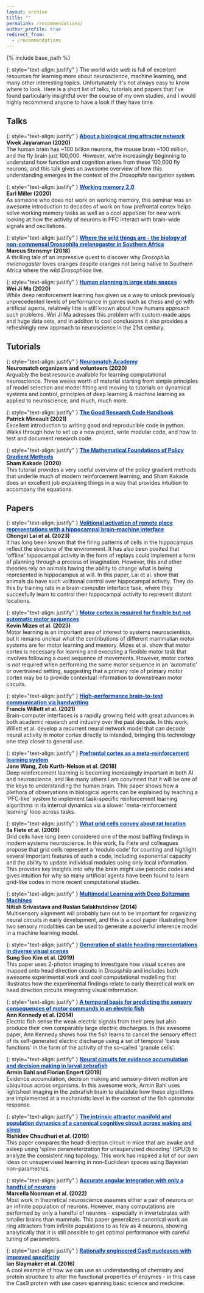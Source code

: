 ```yaml
---
layout: archive
title: ""
permalink: /recommendations/
author_profile: true
redirect_from:
  - /recommendations
---
```


{% include base_path %}

<head>
<style>
a.rec:link {
  color: #003CA4;
  background-color: transparent;
  text-decoration: underline;
  font-weight:bold;
}
a.rec:visited {
  color: #003CA4;
  background-color: transparent;
  text-decoration: underline;
  font-weight:bold;
}
</style>
</head>

{: style="text-align: justify" }
The world wide web is full of excellent resources for learning more about neuroscience, machine learning, and many other interesting topics.
Unfortunately it's not always easy to know where to look.
Here is a short list of talks, tutorials and papers that I've found particularly insightful over the course of my own studies, and I would highly recommend anyone to have a look if they have time.

## Talks

{: style="text-align: justify" }
<a class="rec" href="https://www.youtube.com/watch?v=E29uad2FUVE&t=280s">About a biological ring attractor network</a><br>
<b>Vivek Jayaraman (2020)</b><br>
The human brain has ~100 billion neurons, the mouse brain ~100 million, and the fly brain just 100,000. However, we're increasingly beginning to understand how function and cognition arises from these 100,000 fly neurons, and this talk gives an awesome overview of how this understanding emerges in the context of the <i>Drosophila</i> navigation system.

{: style="text-align: justify" }
<a class="rec" href="https://bcs.mit.edu/news-events/media/seminar-earl-miller-working-memory-20">Working memory 2.0</a><br>
<b>Earl Miller (2020)</b><br>
As someone who does not work on working memory, this seminar was an awesome introduction to decades of work on how prefrontal cortex helps solve working memory tasks as well as a cool appetizer for new work looking at how the activity of neurons in PFC interact with brain-wide signals and oscillations.

{: style="text-align: justify" }
<a class="rec" href="http://online.kitp.ucsb.edu/online/snav18/stensmyr/">Where the wild things are - the biology of non-commensal Drosophila melanogaster in Southern Africa</a><br>
<b>Marcus Stensmyr (2018)</b><br>
A thrilling tale of an impressive quest to discover why <i>Drosophila melanogaster</i> loves oranges despite oranges not being native to Southern Africa where the wild <i>Drosophilae</i> live.

{: style="text-align: justify" }
<a class="rec" href="https://www.youtube.com/watch?v=55Wse17mXwQ&t=2851s">Human planning in large state spaces</a><br>
<b>Wei Ji Ma (2020)</b><br>
While deep reinforcement learning has given us a way to unlock previously unprecedented levels of performance in games such as chess and go with artificial agents, relatively litte is still known about how humans approach such problems. Wei Ji Ma adresses this problem with custom-made apps and huge data sets, and in additon to cool conclusions it also provides a refreshingly new approach to neuroscience in the 21st century.

## Tutorials

{: style="text-align: justify" }
<a class="rec" href="https://www.neuromatchacademy.org/syllabus">Neuromatch Academy</a><br>
<b>Neuromatch organizers and volunteers (2020)</b><br>
Arguably the best resource available for learning computational neuroscience.
Three weeks worth of material starting from simple principles of model selection and model fitting and moving to tutorials on dynamical systems and control, principles of deep learning & machine learning as applied to neuroscience, and much, much more.

{: style="text-align: justify" }
<a class="rec" href="https://goodresearch.dev/">The Good Research Code Handbook</a><br>
<b>Patrick Mineault (2021)</b><br>
Excellent introduction to writing good and reproducible code in python.
Walks through how to set up a new project, write modular code, and how to test and document research code.

{: style="text-align: justify" }
<a class="rec" href="http://statisticalml.stat.columbia.edu/event/tutorials-on-reinforcement-learning/">The Mathematical Foundations of Policy Gradient Methods</a><br>
<b>Sham Kakade (2020)</b><br>
This tutorial provides a very useful overview of the policy gradient methods that underlie much of modern reinforcement learning, and Sham Kakade does an excellent job explaining things in a way that provides intuition to accompany the equations.

## Papers

{: style="text-align: justify" }
<a class="rec" href="https://www.science.org/doi/full/10.1126/science.adh5206">Volitional activation of remote place representations with a hippocampal brain–machine interface</a><br>
<b>Chongxi Lai et al. (2023)</b><br>
It has long been known that the firing patterns of cells in the hippocampus reflect the structure of the environment.
It has also been posited that 'offline' hippocampal activity in the form of replays could implement a form of planning through a process of imagination.
However, this and other theories rely on animals having the ability to change what is being represented in hippocampus at will.
In this paper, Lai et al. show that animals do have such volitional control over hippocampal activity.
They do this by training rats in a brain-computer interface task, where they succesfully learn to control their hippocampal activity to represent distant locations.

{: style="text-align: justify" }
<a class="rec" href="https://www.biorxiv.org/content/10.1101/2023.09.05.556348v1">Motor cortex is required for flexible but not automatic motor sequences</a><br>
<b>Kevin Mizes et al. (2023)</b><br>
Motor learning is an important area of interest to systems neuroscientists, but it remains unclear what the contributions of different mammalian motor systems are for motor learning and memory.
Mizes et al. show that motor cortex is necessary for learning and executing a flexible motor task that involves following a cued sequence of movements.
However, motor cortex is _not_ required when performing the same motor sequence in an 'automatic' or overtrained setting, suggesting that a primary role of primary motor cortex may be to provide contextual information to downstream motor circuits.

{: style="text-align: justify" }
<a class="rec" href="https://www.nature.com/articles/s41586-021-03506-2">High-performance brain-to-text communication via handwriting</a><br>
<b>Francis Willett et al. (2021)</b><br>
Brain-computer interfaces is a rapidly growing field with great advances in both academic research and industry over the past decade.
In this work, Willett et al. develop a recurrent neural network model that can decode neural activity in motor cortex directly to intended, bringing this technology one step closer to general use.

{: style="text-align: justify" }
<a class="rec" href="https://www.nature.com/articles/s41593-018-0147-8#Abs1">Prefrontal cortex as a meta-reinforcement learning system</a><br>
<b>Jane Wang, Zeb Kurth-Nelson et al. (2018)</b><br>
Deep reinforcement learning is becoming increasingly important in both AI and neuroscience, and like many others I am convinced that it will be one of the keys to understanding the human brain. This paper shows how a plethora of observations in biological agents can be explained by teaching a 'PFC-like' system to implement task-specific reinforcement learning algorithms in its internal dynamics via a slower 'meta-reinforcement learning' loop across tasks.

{: style="text-align: justify" }
<a class="rec" href="https://www.nature.com/articles/s41593-018-0147-8#Abs1">What grid cells convey about rat location</a><br>
<b>Ila Fiete et al. (2009)</b><br>
Grid cells have long been considered one of the most baffling findings in modern systems neuroscience. In this work, Ila Fiete and colleagues propose that grid cells represent a 'modulo code' for counting and highlight several important features of such a code, including exponential capacity and the ability to update individual modules using only local information. This provides key insights into why the brain might use periodic codes and gives intuition for why so many artificial agents have been found to learn grid-like codes in more recent computational studies.

{: style="text-align: justify" }
<a class="rec" href="http://jmlr.org/papers/volume15/srivastava14b/srivastava14b.pdf">Multimodal Learning with Deep Boltzmann Machines</a><br>
<b>Nitish Srivastava and Ruslan Salakhutdinov (2014)</b><br>
Multisensory alignment will probably turn out to be important for organizing neural circuits in early development, and this is a cool paper illustrating how two sensory modalities can be used to generate a powerful inference model in a machine learning model.

{: style="text-align: justify" }
<a class="rec" href="https://www.nature.com/articles/s41586-019-1767-1">Generation of stable heading representations in diverse visual scenes</a><br>
<b>Sung Soo Kim et al. (2019)</b><br>
This paper uses 2-photon imaging to investigate how visual scenes are mapped onto head direction circuits in <i>Drosophila</i> and includes both awesome experimental work and cool computational modelling that illustrates how the experimental findings relate to early theoretical work on head direction circuits integrating visual information.

{: style="text-align: justify" }
<a class="rec" href="https://www.nature.com/articles/nn.3650">A temporal basis for predicting the sensory consequences of motor commands in an electric fish</a><br>
<b>Ann Kennedy et al. (2014)</b><br>
Electric fish sense the weak electric signals from their prey but also produce their own comparably large electric discharges. In this awesome paper, Ann Kennedy shows how the fish learns to cancel the sensory effect of its self-generated electric discharge using a set of temporal 'basis functions' in the form of the activity of the so-called 'granule cells'.

{: style="text-align: justify" }
<a class="rec" href="https://www.nature.com/articles/s41593-019-0534-9">Neural circuits for evidence accumulation and decision making in larval zebrafish</a><br>
<b>Armin Bahl and Florian Engert (2019)</b><br>
Evidence accumulation, decision making and sensory-driven motion are ubiquitous across organisms. In this awesome work, Armin Bahl uses lightsheet imaging in the zebrafish brain to elucidate how these algorithms are implemented at a mechanistic level in the context of the fish optomotor response.

{: style="text-align: justify" }
<a class="rec" href="https://www.nature.com/articles/s41593-019-0460-x">The intrinsic attractor manifold and population dynamics of a canonical cognitive circuit across waking and sleep</a><br>
<b>Rishidev Chaudhuri et al. (2019)</b><br>
This paper compares the head-direction circuit in mice that are awake and asleep using 'spline parameterization for unsupervised decoding' (SPUD) to analyze the consistent ring topology. This work has inspired a lot of our own ideas on unsupervised learning in non-Euclidean spaces using Bayesian non-parametrics.

{: style="text-align: justify" }
<a class="rec" href="https://www.biorxiv.org/content/10.1101/2022.05.23.493052v1">Accurate angular integration with only a handful of neurons</a><br>
<b>Marcella Noorman et al. (2022)</b><br>
Most work in theoretical neuroscience assumes either a pair of neurons or an infinite population of neurons.
However, many computations are performed by only a handful of neurons - especially in invertebrates with smaller brains than mammals. This paper generalizes canonical work on ring attractors from infinite populations to as few as 4 neurons, showing analytically that it is still possible to get optimal performance with careful tuning of parameters.

{: style="text-align: justify" }
<a class="rec" href="https://science.sciencemag.org/content/351/6268/84">Rationally engineered Cas9 nucleases with improved specificity</a><br>
<b>Ian Slaymaker et al. (2016)</b><br>
A cool example of how we can use an understanding of chemistry and protein structure to alter the functional properties of enzymes - in this case the Cas9 protein with use cases spanning basic science and medicine.
